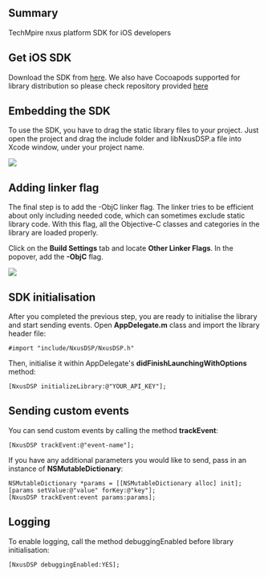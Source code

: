 ## Summary
TechMpire nxus platform SDK for iOS developers

## Get iOS SDK
Download the SDK from <a href="http://distribution.nxus.mobi/libs/ios-nxus-dsp-sdk-v1_0_20.zip">here</a>. We also have Cocoapods supported for library distribution so please check repository provided <a href="https://github.com/mpire-nxus/nxus_ios_cocoapod">here</a>

## Embedding the SDK
To use the SDK, you have to drag the static library files to your project. Just open the project and drag the include folder and libNxusDSP.a file into Xcode window, under your project name.

<img src="http://distribution.nxus.mobi/images/ios/image_1.png">

## Adding linker flag
The final step is to add the -ObjC linker flag. The linker tries to be efficient about only including needed code, which can sometimes exclude static library code. With this flag, all the Objective-C classes and categories in the library are loaded properly.

Click on the <b>Build Settings</b> tab and locate <b>Other Linker Flags</b>. In the popover, add the <b>-ObjC</b> flag.

<img src="http://distribution.nxus.mobi/images/ios/image_3.png">

## SDK initialisation
After you completed the previous step, you are ready to initialise the library and start sending events.
Open <b>AppDelegate.m</b> class and import the library header file:
```
#import "include/NxusDSP/NxusDSP.h"
```

Then, initialise it within AppDelegate's <b>didFinishLaunchingWithOptions</b> method:
```
[NxusDSP initializeLibrary:@"YOUR_API_KEY"];
```

## Sending custom events
You can send custom events by calling the method <b>trackEvent</b>:
```
[NxusDSP trackEvent:@"event-name"];
```

If you have any additional parameters you would like to send, pass in an instance of <b>NSMutableDictionary</b>:
```
NSMutableDictionary *params = [[NSMutableDictionary alloc] init];
[params setValue:@"value" forKey:@"key"];
[NxusDSP trackEvent:event params:params];
```

## Logging
To enable logging, call the method debuggingEnabled before library initialisation:
```
[NxusDSP debuggingEnabled:YES];
```